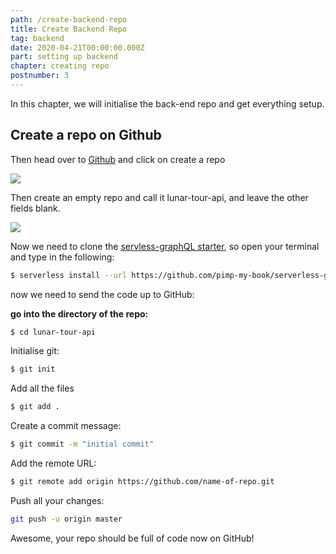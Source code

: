 ```yaml
---
path: /create-backend-repo
title: Create Backend Repo
tag: backend
date: 2020-04-21T00:00:00.000Z
part: setting up backend
chapter: creating repo
postnumber: 3
---
```


In this chapter, we will initialise the back-end repo and get everything setup.

## Create a repo on Github

Then head over to [Github](https://github.com/) and click on create a repo

![](/uploads/1.png)

Then create an empty repo and call it lunar-tour-api, and leave the other fields blank.

![](/uploads/2.png)

Now we need to clone the [servless-graphQL starter](https://github.com/pimp-my-book/serverless-graphql-nodejs-starter), so open your terminal and type in the following:

```bash
$ serverless install --url https://github.com/pimp-my-book/serverless-graphql-nodejs-starter --name lunar-tour-api
```

now we need to send the code up to GitHub:

**go into the directory of the repo:**

```bash
$ cd lunar-tour-api
```

Initialise git:

```bash
$ git init
```

Add all the files

```bash
$ git add .
```

Create a commit message:

```bash
$ git commit -m "initial commit"
```

Add the remote URL:

```bash
$ git remote add origin https://github.com/name-of-repo.git
```

Push all your changes:

```bash
git push -u origin master
```

Awesome, your repo should be full of code now on GitHub!
